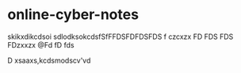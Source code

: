 # online-cyber-notes
skikxdikcdsoi
sdlodksokcdsfSfFFDSFDFDSFDS
f
czcxzx
FD
FDS
FDS
FDzxxzx
@Fd
fD
fds

D
xsaaxs,kcdsmodscv'vd